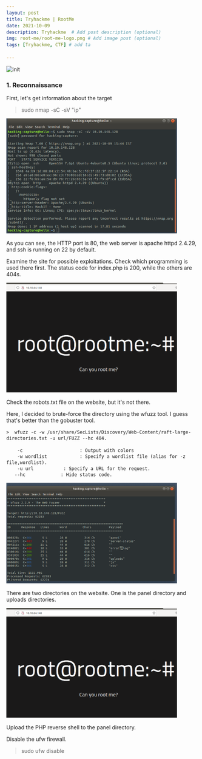 ```yaml
---
layout: post
title: Tryhackme | RootMe
date: 2021-10-09
description: Tryhackme  # Add post description (optional)
img: root-me/root-me-logo.png # Add image post (optional)
tags: [Tryhackme, CTF] # add ta

---
```


 ![init]({{site.baseurl}}/assets/img/root-me/init.png)
   
### 1. Reconnaissance
 
 First, let's get information about the target
 
 > sudo nmap -sC -sV "ip"
 
 <p align="left">
<img src="/assets/img/root-me/nmap.png" width="450"/> 
 </p>
 
As you can see, the HTTP port is 80, the web server is apache httpd 2.4.29, and ssh is running on 22 by default.

Examine the site for possible exploitations. Check which programming is used there first. The status code for index.php is 200, while the others are 404s.

<p align="left">
<img src="/assets/img/root-me/home-page.png" width="450"/> 
</p>
 
Check the robots.txt file on the website, but it's not there.

Here, I decided to brute-force the directory using the wfuzz tool. I guess that's better than the gobuster tool.
 
 ```
 >  wfuzz -c -w /usr/share/SecLists/Discovery/Web-Content/raft-large-directories.txt -u url/FUZZ --hc 404.

     -c			            : Output with colors
     -w wordlist		    : Specify a wordlist file (alias for -z file,wordlist).
     -u url           : Specify a URL for the request.
    --hc             : Hide status code.
 ```
 
 <img src="/assets/img/root-me/wfuzz.png" width="450"/>
 
 There are two directories on the website. One is the panel directory and uploads directories.

<p align="left">
<img src="/assets/img/root-me/home-page.png" width="450"/> 
</p>
  
  Upload the PHP reverse shell to the panel directory.
  
Disable the ufw firewall.

  > sudo ufw disable


